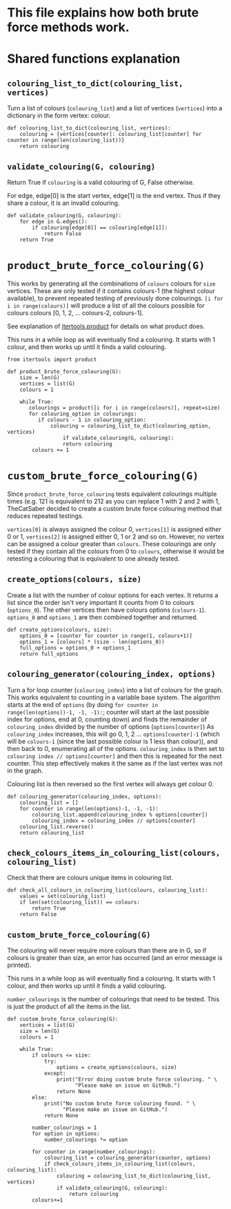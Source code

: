 # This file explains how both brute force methods work.

# Shared functions explanation

## `colouring_list_to_dict(colouring_list, vertices)`
Turn a list of colours (`colouring_list`) and a list of vertices (`vertices`)
into a dictionary in the form vertex: colour.

```
def colouring_list_to_dict(colouring_list, vertices):
    colouring = {vertices[counter]: colouring_list[counter] for counter in range(len(colouring_list))}
    return colouring
```

## `validate_colouring(G, colouring)`
Return True if `colouring` is a valid colouring of G, False otherwise.

For edge, edge[0] is the start vertex, edge[1] is the end vertex.
Thus if they share a colour, it is an invalid colouring.

```
def validate_colouring(G, colouring):
    for edge in G.edges():
        if colouring[edge[0]] == colouring[edge[1]]:
            return False
    return True
```

# `product_brute_force_colouring(G)`

This works by generating all the combinations of `colours` colours for `size` vertices.
These are only tested if it contains colours-1 (the highest colour available),
to prevent repeated testing of previously done colourings.
`[i for i in range(colours)]` will produce a list of all the colours possible
for colours colours [0, 1, 2, ... colours-2, colours-1].

See explanation of [itertools.product](https://docs.python.org/3/library/itertools.html#itertools.product)
for details on what product does.

This runs in a while loop as will eventually find a colouring.
It starts with 1 colour, and then works up until it finds a valid colouring.

```
from itertools import product

def product_brute_force_colouring(G):
    size = len(G)
    vertices = list(G)
    colours = 1

    while True:
       colourings = product([i for i in range(colours)], repeat=size)
       for colouring_option in colourings:
          if colours - 1 in colouring_option:
              colouring = colouring_list_to_dict(colouring_option, vertices)
                  if validate_colouring(G, colouring):
                  return colouring
        colours += 1
```

# `custom_brute_force_colouring(G)`

Since `product_brute_force_colouring` tests equivalent colourings multiple times (e.g. 121 is equivalent to 212
as you can replace 1 with 2 and 2 with 1, TheCatSaber decided to create a custom brute force colouring method
that reduces repeated testings.

`vertices[0]` is always assigned the colour 0, `vertices[1]` is assigned either 0 or 1, `vertices[2]` is assigned either 0, 1 or 2 and so on.
However, no vertex can be assigned a colour greater than `colours`.
These colourings are only tested if they contain all the colours from 0 to `colours`,
otherwise it would be retesting a colouring that is equivalent to one already tested.

## `create_options(colours, size)`
Create a list with the number of colour options for each vertex.
It returns a list since the order isn't very important
It counts from 0 to colours (`options_0`). The other vertices then have colours options (`colours-1`).
`options_0` and `options_1` are then combined together and returned.
```
def create_options(colours, size):
    options_0 = [counter for counter in range(1, colours+1)]
    options_1 = [colours] * (size - len(options_0))
    full_options = options_0 + options_1
    return full_options
```

## `colouring_generator(colouring_index, options)`
Turn a for loop counter (`colouring_index`) into a list of colours for the graph.
This works equivalent to counting in a variable base system.
The algorithm starts at the end of `options` (by doing `for counter in range(len(options))-1, -1, -1):`;
counter will start at the last possible index for options, end at 0, counting down)
and finds the remainder of `colouring_index` divided by the number of options (`options[counter]`)
As `colouring_index` increases, this will go 0, 1, 2 ... `options[counter]-1` (which will be `colours-1`
(since the last possible colour is 1 less than colour)), and then back to 0, enumerating all of the options.
`colouring_index` is then set to `colouring index // options[counter]`
and then this is repeated for the next counter. This step effectively makes it the same as if the last vertex was not in the graph.

Colouring list is then reversed so the first vertex will always get colour 0.
```
def colouring_generator(colouring_index, options):
    colouring_list = []
    for counter in range(len(options)-1, -1, -1):
        colouring_list.append(colouring_index % options[counter])
        colouring_index = colouring_index // options[counter]
    colouring_list.reverse()
    return colouring_list
```

## `check_colours_items_in_colouring_list(colours, colouring_list)`
Check that there are colours unique items in colouring list.

```
def check_all_colours_in_colouring_list(colours, colouring_list):
    values = set(colouring_list)
    if len(set(colouring_list)) == colours:
        return True
    return False
```

## `custom_brute_force_colouring(G)`

The colouring will never require more colours than there are in G, so if colours is greater than size,
an error has occurred (and an error message is printed).

This runs in a while loop as will eventually find a colouring.
It starts with 1 colour, and then works up until it finds a valid colouring.

`number_colourings` is the number of colourings that need to be tested. This is just the product of all the items in the list.

```
def custom_brute_force_colouring(G):
    vertices = list(G)
    size = len(G)
    colours = 1

    while True:
        if colours <= size:
            try:
                options = create_options(colours, size)
            except:
                print("Error doing custom brute force colouring. " \
                      "Please make an issue on GitHub.")
                return None
        else:
            print("No custom brute force colouring found. " \
                  "Please make an issue on GitHub.")
            return None
        
        number_colourings = 1
        for option in options:
            number_colourings *= option
        
        for counter in range(number_colourings):
            colouring_list = colouring_generator(counter, options)
            if check_colours_items_in_colouring_list(colours, colouring_list):
                colouring = colouring_list_to_dict(colouring_list, vertices)
                if validate_colouring(G, colouring):
                    return colouring
        colours+=1
```
